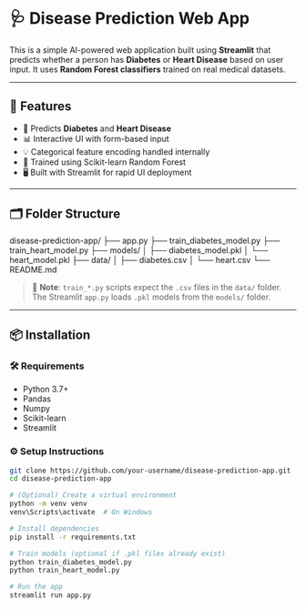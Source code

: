 # 🩺 Disease Prediction Web App

This is a simple AI-powered web application built using **Streamlit** that predicts whether a person has **Diabetes** or **Heart Disease** based on user input. It uses **Random Forest classifiers** trained on real medical datasets.

---

## 🚀 Features

- 🧠 Predicts **Diabetes** and **Heart Disease**
- 📊 Interactive UI with form-based input
- 💡 Categorical feature encoding handled internally
- 🧪 Trained using Scikit-learn Random Forest
- 🖥️ Built with Streamlit for rapid UI deployment

---

## 🗂️ Folder Structure

disease-prediction-app/
├── app.py
├── train_diabetes_model.py
├── train_heart_model.py
├── models/
│ ├── diabetes_model.pkl
│ └── heart_model.pkl
├── data/
│ ├── diabetes.csv
│ └── heart.csv
└── README.md


> 🔁 **Note**: `train_*.py` scripts expect the `.csv` files in the `data/` folder. The Streamlit `app.py` loads `.pkl` models from the `models/` folder.

---

## 📦 Installation

### 🛠 Requirements
- Python 3.7+
- Pandas
- Numpy
- Scikit-learn
- Streamlit

### ⚙️ Setup Instructions

```bash
git clone https://github.com/your-username/disease-prediction-app.git
cd disease-prediction-app

# (Optional) Create a virtual environment
python -m venv venv
venv\Scripts\activate  # On Windows

# Install dependencies
pip install -r requirements.txt

# Train models (optional if .pkl files already exist)
python train_diabetes_model.py
python train_heart_model.py

# Run the app
streamlit run app.py
